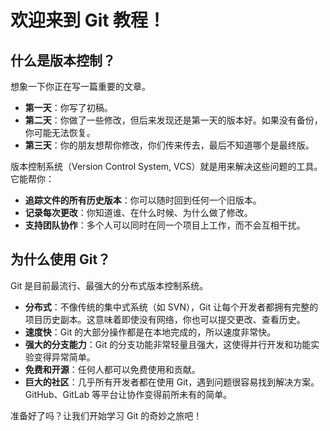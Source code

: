 # 欢迎来到 Git 教程！

## 什么是版本控制？

想象一下你正在写一篇重要的文章。

*   **第一天**：你写了初稿。
*   **第二天**：你做了一些修改，但后来发现还是第一天的版本好。如果没有备份，你可能无法恢复。
*   **第三天**：你的朋友想帮你修改，你们传来传去，最后不知道哪个是最终版。

版本控制系统（Version Control System, VCS）就是用来解决这些问题的工具。它能帮你：

*   **追踪文件的所有历史版本**：你可以随时回到任何一个旧版本。
*   **记录每次更改**：你知道谁、在什么时候、为什么做了修改。
*   **支持团队协作**：多个人可以同时在同一个项目上工作，而不会互相干扰。

## 为什么使用 Git？

Git 是目前最流行、最强大的分布式版本控制系统。

*   **分布式**：不像传统的集中式系统（如 SVN），Git 让每个开发者都拥有完整的项目历史副本。这意味着即使没有网络，你也可以提交更改、查看历史。
*   **速度快**：Git 的大部分操作都是在本地完成的，所以速度非常快。
*   **强大的分支能力**：Git 的分支功能非常轻量且强大，这使得并行开发和功能实验变得异常简单。
*   **免费和开源**：任何人都可以免费使用和贡献。
*   **巨大的社区**：几乎所有开发者都在使用 Git，遇到问题很容易找到解决方案。GitHub、GitLab 等平台让协作变得前所未有的简单。

准备好了吗？让我们开始学习 Git 的奇妙之旅吧！

